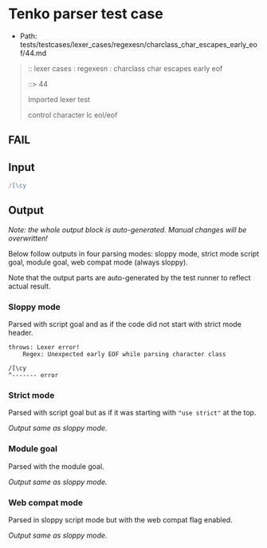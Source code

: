 # Tenko parser test case

- Path: tests/testcases/lexer_cases/regexesn/charclass_char_escapes_early_eof/44.md

> :: lexer cases : regexesn : charclass char escapes early eof
>
> ::> 44
>
> Imported lexer test
>
> control character lc eol/eof

## FAIL

## Input

`````js
/[\cy
`````

## Output

_Note: the whole output block is auto-generated. Manual changes will be overwritten!_

Below follow outputs in four parsing modes: sloppy mode, strict mode script goal, module goal, web compat mode (always sloppy).

Note that the output parts are auto-generated by the test runner to reflect actual result.

### Sloppy mode

Parsed with script goal and as if the code did not start with strict mode header.

`````
throws: Lexer error!
    Regex: Unexpected early EOF while parsing character class

/[\cy
^------- error
`````

### Strict mode

Parsed with script goal but as if it was starting with `"use strict"` at the top.

_Output same as sloppy mode._

### Module goal

Parsed with the module goal.

_Output same as sloppy mode._

### Web compat mode

Parsed in sloppy script mode but with the web compat flag enabled.

_Output same as sloppy mode._
